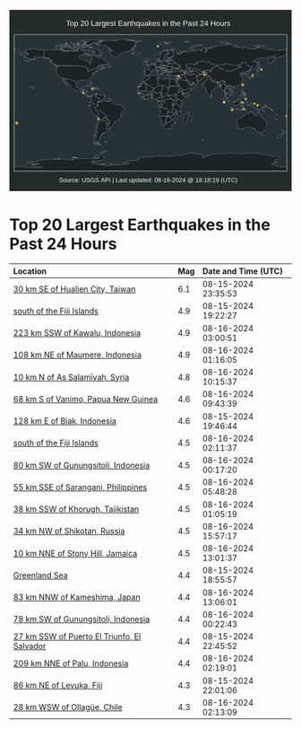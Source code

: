 ![Map](./map.png)

# Top 20 Largest Earthquakes in the Past 24 Hours

| Location | Mag | Date and Time (UTC) |
|:---|:---|:---|
| [30 km SE of Hualien City, Taiwan](https://earthquake.usgs.gov/earthquakes/eventpage/us7000n7b8) | 6.1 | 08-15-2024 23:35:53 |
| [south of the Fiji Islands](https://earthquake.usgs.gov/earthquakes/eventpage/us7000n794) | 4.9 | 08-15-2024 19:22:27 |
| [223 km SSW of Kawalu, Indonesia](https://earthquake.usgs.gov/earthquakes/eventpage/us7000n7c7) | 4.9 | 08-16-2024 03:00:51 |
| [108 km NE of Maumere, Indonesia](https://earthquake.usgs.gov/earthquakes/eventpage/us7000n7bp) | 4.9 | 08-16-2024 01:16:05 |
| [10 km N of As Salamīyah, Syria](https://earthquake.usgs.gov/earthquakes/eventpage/us7000n7dh) | 4.8 | 08-16-2024 10:15:37 |
| [68 km S of Vanimo, Papua New Guinea](https://earthquake.usgs.gov/earthquakes/eventpage/us7000n7dg) | 4.6 | 08-16-2024 09:43:39 |
| [128 km E of Biak, Indonesia](https://earthquake.usgs.gov/earthquakes/eventpage/us7000n792) | 4.6 | 08-15-2024 19:46:44 |
| [south of the Fiji Islands](https://earthquake.usgs.gov/earthquakes/eventpage/us7000n7c2) | 4.5 | 08-16-2024 02:11:37 |
| [80 km SW of Gunungsitoli, Indonesia](https://earthquake.usgs.gov/earthquakes/eventpage/us7000n7bq) | 4.5 | 08-16-2024 00:17:20 |
| [55 km SSE of Sarangani, Philippines](https://earthquake.usgs.gov/earthquakes/eventpage/us7000n7d0) | 4.5 | 08-16-2024 05:48:28 |
| [38 km SSW of Khorugh, Tajikistan](https://earthquake.usgs.gov/earthquakes/eventpage/us7000n7bk) | 4.5 | 08-16-2024 01:05:19 |
| [34 km NW of Shikotan, Russia](https://earthquake.usgs.gov/earthquakes/eventpage/us7000n7ft) | 4.5 | 08-16-2024 15:57:17 |
| [10 km NNE of Stony Hill, Jamaica](https://earthquake.usgs.gov/earthquakes/eventpage/us7000n7dv) | 4.5 | 08-16-2024 13:01:37 |
| [Greenland Sea](https://earthquake.usgs.gov/earthquakes/eventpage/us7000n78m) | 4.4 | 08-15-2024 18:55:57 |
| [83 km NNW of Kameshima, Japan](https://earthquake.usgs.gov/earthquakes/eventpage/us7000n7dx) | 4.4 | 08-16-2024 13:06:01 |
| [78 km SW of Gunungsitoli, Indonesia](https://earthquake.usgs.gov/earthquakes/eventpage/us7000n7bg) | 4.4 | 08-16-2024 00:22:43 |
| [27 km SSW of Puerto El Triunfo, El Salvador](https://earthquake.usgs.gov/earthquakes/eventpage/us7000n7am) | 4.4 | 08-15-2024 22:45:52 |
| [209 km NNE of Palu, Indonesia](https://earthquake.usgs.gov/earthquakes/eventpage/us7000n7bx) | 4.4 | 08-16-2024 02:19:01 |
| [86 km NE of Levuka, Fiji](https://earthquake.usgs.gov/earthquakes/eventpage/us7000n7aa) | 4.3 | 08-15-2024 22:01:06 |
| [28 km WSW of Ollagüe, Chile](https://earthquake.usgs.gov/earthquakes/eventpage/us7000n7bt) | 4.3 | 08-16-2024 02:13:09 |
